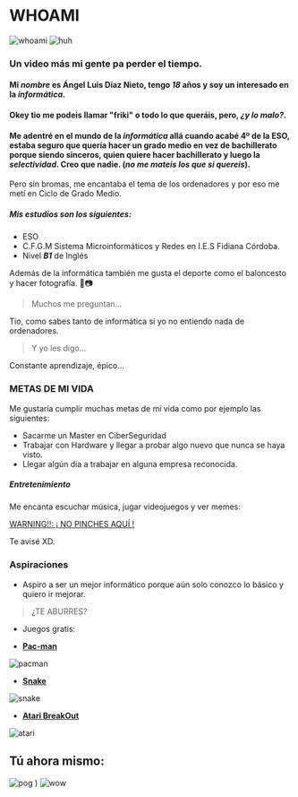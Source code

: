 # WHOAMI 
![whoami](https://static-s.aa-cdn.net/img/gp/20600015084808/wohpcNxanT1c4j6LqWJNTsrCNsLLlJ7pL6LaX8ooPoOY35h2LbOMsI_m164BlYHKuQ?v=1) ![huh](https://steamuserimages-a.akamaihd.net/ugc/1839179120712206384/EF5BDF5AC5C1315B66BE5BB94E888894F3BC2445/?imw=512&&ima=fit&impolicy=Letterbox&imcolor=%23000000&letterbox=false)
### Un video más mi gente pa perder el tiempo. 
#### Mi _nombre_ es **Ángel Luis Díaz Nieto**, tengo _18_ años y soy un interesado en la _**informática**_.
#### Okey tio me podeis llamar **"friki"** o todo lo que queráis, pero, *¿y lo malo?*. 
#### Me adentré en el mundo de la _informática_ allá cuando acabé **4º de la ESO**, estaba seguro que quería hacer un grado medio en vez de bachillerato porque siendo sinceros, quien quiere hacer bachillerato y luego la **_selectividad_**. Creo que nadie. (*no me mateis los que si quereis*). 
Pero sin bromas, me encantaba el tema de los ordenadores y por eso me metí en Ciclo de Grado Medio.
##### Mis estudios son los siguientes:
* ESO
* C.F.G.M Sistema Microinformáticos y Redes en I.E.S Fidiana Córdoba.
* Nivel **_B1_** de Inglés


Además de la informática también me gusta el deporte como el baloncesto y hacer fotografía. 🏀📷

> Muchos me preguntan...

Tio, como sabes tanto de informática si yo no entiendo nada de ordenadores.

> Y yo les digo...

Constante aprendizaje, épico...

### METAS DE MI VIDA

Me gustaría cumplir muchas metas de mi vida como por ejemplo las siguientes:

+ Sacarme un Master en CiberSeguridad
+ Trabajar con Hardware y llegar a probar algo nuevo que nunca se haya visto.
+ Llegar algún dia a trabajar en alguna empresa reconocida.

##### Entretenimiento

Me encanta escuchar música, jugar videojuegos y ver memes:

[ WARNING!!: ¡ NO PINCHES AQUÍ ! ](https://www.youtube.com/watch?v=dQw4w9WgXcQ)

Te avisé XD.


### Aspiraciones 

* Aspiro a ser un mejor informático porque aún solo conozco lo básico y quiero ir mejorar.

> ¿TE ABURRES?


* Juegos gratis:

 
 * [**Pac-man**](https://www.google.com/logos/2010/pacman10-i.html)
   
  ![pacman](https://images.freeimages.com/fic/images/icons/385/game_stars/256/pacman.png)
 
 * [**Snake**](https://www.google.com/fbx?fbx=snake_arcade)

  ![snake](https://is4-ssl.mzstatic.com/image/thumb/Purple71/v4/e0/82/67/e08267e0-fc2b-ec55-baf5-f8162cfcbf47/source/256x256bb.jpg)
   
 * [**Atari BreakOut**](https://elgoog.im/breakout/)

![atari](https://is4-ssl.mzstatic.com/image/thumb/Purple49/v4/a1/ef/4d/a1ef4d6f-24c8-88fb-f897-372dc8fddb0c/source/256x256bb.jpg)


## Tú ahora mismo:
![pog](https://media4.giphy.com/media/FtuxXQSkmz47BEjllB/200.gif)
)
![wow](https://media.tenor.com/49oyq0BH6K4AAAAM/clap-kajus.gif)

